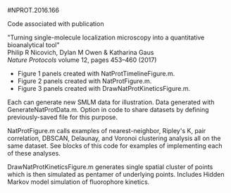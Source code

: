 #NPROT.2016.166

Code associated with publication 

"Turning single-molecule localization microscopy into a quantitative bioanalytical tool" <br>
Philip R Nicovich, Dylan M Owen & Katharina Gaus<br>
*Nature Protocols* volume 12, pages 453–460 (2017)<br>

* Figure 1 panels created with NatProtTimelineFigure.m.
* Figure 2 panels created with NatProtFigure.m.
* Figure 3 panels created with DrawNatProtKineticsFigure.m.

Each can generate new SMLM data for illustration.  Data generated with GenerateNatProtData.m.  Option in code to share datasets by defining previously-saved file for this purpose. 

NatProtFigure.m calls examples of nearest-neighbor, Ripley's K, pair correlation, DBSCAN, Delaunay, and Voronoi clustering analysis all on the same dataset.  See blocks of this code for examples of implementing each of these analyses.

DrawNatProtKineticsFigure.m generates single spatial cluster of points which is then simulated as pentamer of underlying points.  Includes Hidden Markov model simulation of fluorophore kinetics.